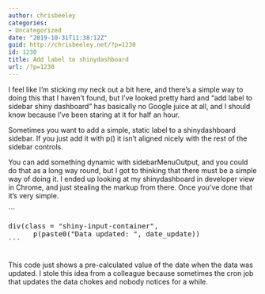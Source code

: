 ```yaml
---
author: chrisbeeley
categories:
- Uncategorized
date: "2019-10-31T11:38:12Z"
guid: http://chrisbeeley.net/?p=1230
id: 1230
title: Add label to shinydashboard
url: /?p=1230
---
```


I feel like I’m sticking my neck out a bit here, and there’s a simple way to doing this that I haven’t found, but I’ve looked pretty hard and “add label to sidebar shiny dashboard” has basically no Google juice at all, and I should know because I’ve been staring at it for half an hour.

Sometimes you want to add a simple, static label to a shinydashboard sidebar. If you just add it with p() it isn’t aligned nicely with the rest of the sidebar controls.

You can add something dynamic with sidebarMenuOutput, and you could do that as a long way round, but I got to thinking that there must be a simple way of doing it. I ended up looking at my shinydashboard in developer view in Chrome, and just stealing the markup from there. Once you’ve done that it’s very simple.

<div class="wp-block-syntaxhighlighter-code ">```
<pre class="brush: r; title: ; notranslate" title="">
div(class = "shiny-input-container", 
      p(paste0("Data updated: ", date_update))
```

</div>This code just shows a pre-calculated value of the date when the data was updated. I stole this idea from a colleague because sometimes the cron job that updates the data chokes and nobody notices for a while.
